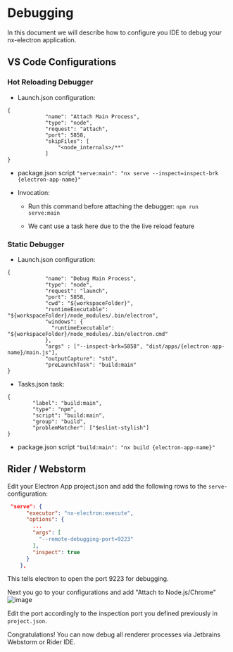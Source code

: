 # Debugging
In this document we will describe how to configure you IDE to debug your nx-electron application.

## VS Code Configurations

### Hot Reloading Debugger
- Launch.json configuration:
```
{
            "name": "Attach Main Process",
            "type": "node",
            "request": "attach",
            "port": 5858,
            "skipFiles": [
                "<node_internals>/**"
            ]
}
```

- package.json script
`"serve:main": "nx serve --inspect=inspect-brk {electron-app-name}"`

- Invocation:
  - Run this command before attaching the debugger:
    `npm run serve:main`

  - We cant use a task here due to the the live reload feature 


### Static Debugger
- Launch.json configuration:
```
{
            "name": "Debug Main Process",
            "type": "node",
            "request": "launch",
            "port": 5858,
            "cwd": "${workspaceFolder}",
            "runtimeExecutable": "${workspaceFolder}/node_modules/.bin/electron",
            "windows": {
              "runtimeExecutable": "${workspaceFolder}/node_modules/.bin/electron.cmd"
            },
            "args" : ["--inspect-brk=5858", "dist/apps/{electron-app-name}/main.js"],
            "outputCapture": "std",
            "preLaunchTask": "build:main"
}
```

- Tasks.json task:
```
{
        "label": "build:main",
        "type": "npm",
        "script": "build:main",
        "group": "build",
        "problemMatcher": ["$eslint-stylish"]
}
```

- package.json script
`"build:main": "nx build {electron-app-name}"`

## Rider / Webstorm
Edit your Electron App project.json and add the following rows to the `serve`-configuration:
```json
 "serve": {
      "executor": "nx-electron:execute",
      "options": {
        ...
        "args": [
          "--remote-debugging-port=9223"
        ],
        "inspect": true
      }
    },
```    

This tells electron to open the port 9223 for debugging. 

Next you go to your configurations and add "Attach to Node.js/Chrome"
![image](https://user-images.githubusercontent.com/3856060/220625282-c1293cb6-80f1-47c5-9ceb-e881d30f8e9e.png)

Edit the port accordingly to the inspection port you defined previously in `project.json`.

Congratulations! You can now debug all renderer processes via Jetbrains Webstorm or Rider IDE.
